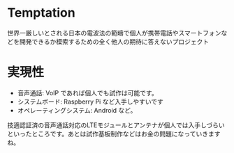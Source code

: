 # Temptation
世界一厳しいとされる日本の電波法の範疇で個人が携帯電話やスマートフォンなどを開発できるか模索するための全く他人の期待に答えないプロジェクト

# 実現性

* 音声通話: VoIP であれば個人でも試作は可能です。
* システムボード: Raspberry Pi など入手しやすいです
* オペレーティングシステム: Android など。

技適認証済の音声通話対応のLTEモジュールとアンテナが個人では入手しづらいといったところです。あとは試作基板制作などはお金の問題になっていきますね。
